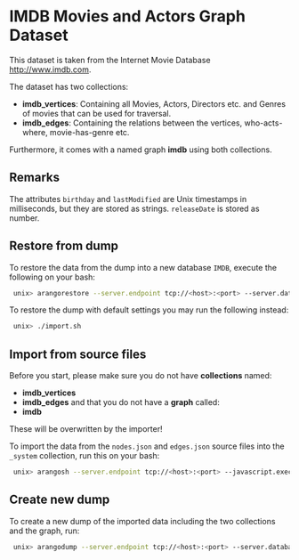 # IMDB Movies and Actors Graph Dataset

This dataset is taken from the Internet Movie Database <http://www.imdb.com>.

The dataset has two collections:
- **imdb_vertices**:
  Containing all Movies, Actors, Directors etc. and Genres of movies that can
  be used for traversal.
- **imdb_edges**:
  Containing the relations between the vertices, who-acts-where,
  movie-has-genre etc.

Furthermore, it comes with a named graph **imdb** using both collections.

## Remarks

The attributes `birthday` and `lastModified` are Unix timestamps in milliseconds,
but they are stored as strings. `releaseDate` is stored as number.

## Restore from dump

To restore the data from the dump into a new database `IMDB`, execute the
following on your bash:

```bash
 unix> arangorestore --server.endpoint tcp://<host>:<port> --server.database IMDB --create-database --include-system-collections
```

To restore the dump with default settings you may run the following instead:

```bash
 unix> ./import.sh
```

## Import from source files

Before you start, please make sure you do not have **collections** named:
- **imdb_vertices**
- **imdb_edges**
and that you do not have a **graph** called:
- **imdb**

These will be overwritten by the importer!

To import the data from the `nodes.json` and `edges.json` source files into the
`_system` collection, run this on your bash:

```bash
 unix> arangosh --server.endpoint tcp://<host>:<port> --javascript.execute ./import.js
```

## Create new dump

To create a new dump of the imported data including the two collections and
the graph, run:

```bash
 unix> arangodump --server.endpoint tcp://<host>:<port> --server.database <database> --include-system-collections --collection _graphs --collection imdb_vertices --collection imdb_edges --compress-output false --envelope true
```
